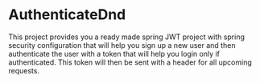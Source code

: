 # AuthenticateDnd
This project provides you a ready made spring JWT project with spring security configuration that will help you sign up a new user and then authenticate the user with a token that will help you login only if authenticated. This token will then be sent with a header for all upcoming requests. 
